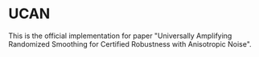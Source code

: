# UCAN

This is the official implementation for paper "Universally Amplifying Randomized Smoothing for Certified Robustness with Anisotropic Noise".
